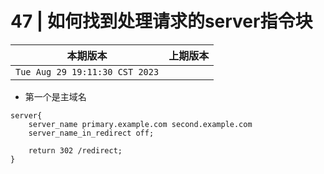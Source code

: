 #  47 | 如何找到处理请求的server指令块

|本期版本|上期版本 
|:---:|:---:
`Tue Aug 29 19:11:30 CST 2023` | 

* 第一个是主域名

```
server{
	server_name primary.example.com second.example.com
	server_name_in_redirect off;
	
	return 302 /redirect;
}
